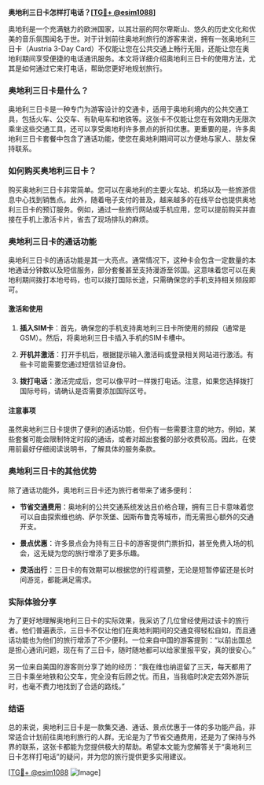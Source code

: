 **奥地利三日卡怎样打电话？[[TG💪+ @esim1088](https://t.me/s/esim1088)]**

奥地利是一个充满魅力的欧洲国家，以其壮丽的阿尔卑斯山、悠久的历史文化和优美的音乐氛围闻名于世。对于计划前往奥地利旅行的游客来说，拥有一张奥地利三日卡（Austria 3-Day Card）不仅能让您在公共交通上畅行无阻，还能让您在奥地利期间享受便捷的电话通讯服务。本文将详细介绍奥地利三日卡的使用方法，尤其是如何通过它来打电话，帮助您更好地规划旅行。

### 奥地利三日卡是什么？

奥地利三日卡是一种专门为游客设计的交通卡，适用于奥地利境内的公共交通工具，包括火车、公交车、有轨电车和地铁等。这张卡不仅能让您在有效期内无限次乘坐这些交通工具，还可以享受奥地利许多景点的折扣优惠。更重要的是，许多奥地利三日卡套餐中包含了通话功能，使您在奥地利期间可以方便地与家人、朋友保持联系。

### 如何购买奥地利三日卡？

购买奥地利三日卡非常简单。您可以在奥地利的主要火车站、机场以及一些旅游信息中心找到销售点。此外，随着电子支付的普及，越来越多的在线平台也提供奥地利三日卡的预订服务。例如，通过一些旅行网站或手机应用，您可以提前购买并直接在手机上激活卡片，省去了现场排队的麻烦。

### 奥地利三日卡的通话功能

奥地利三日卡的通话功能是其一大亮点。通常情况下，这种卡会包含一定数量的本地通话分钟数以及短信服务，部分套餐甚至支持漫游至邻国。这意味着您可以在奥地利期间拨打本地号码，也可以拨打国际长途，只需确保您的手机支持相关频段即可。

#### 激活和使用

1. **插入SIM卡**：首先，确保您的手机支持奥地利三日卡所使用的频段（通常是GSM）。然后，将奥地利三日卡插入手机的SIM卡槽中。
   
2. **开机并激活**：打开手机后，根据提示输入激活码或登录相关网站进行激活。有些卡可能需要您通过短信验证身份。

3. **拨打电话**：激活完成后，您可以像平时一样拨打电话。注意，如果您选择拨打国际号码，请确认是否需要添加国际区号。

#### 注意事项

虽然奥地利三日卡提供了便利的通话功能，但仍有一些需要注意的地方。例如，某些套餐可能会限制特定时段的通话，或者对超出套餐的部分收费较高。因此，在使用前最好仔细阅读说明书，了解具体的服务条款。

### 奥地利三日卡的其他优势

除了通话功能外，奥地利三日卡还为旅行者带来了诸多便利：

- **节省交通费用**：奥地利的公共交通系统发达且价格合理，拥有三日卡意味着您可以自由探索维也纳、萨尔茨堡、因斯布鲁克等城市，而无需担心额外的交通开支。
  
- **景点优惠**：许多景点会为持有三日卡的游客提供门票折扣，甚至免费入场的机会，这无疑为您的旅行增添了更多乐趣。

- **灵活出行**：三日卡的有效期可以根据您的行程调整，无论是短暂停留还是长时间游览，都能满足需求。

### 实际体验分享

为了更好地理解奥地利三日卡的实际效果，我采访了几位曾经使用过该卡的旅行者。他们普遍表示，三日卡不仅让他们在奥地利期间的交通变得轻松自如，而且通话功能也为他们的旅行增添了不少便利。一位来自中国的游客提到：“以前出国总是担心通讯问题，现在有了三日卡，随时随地都可以给家里报平安，真的很安心。”

另一位来自美国的游客则分享了她的经历：“我在维也纳逗留了三天，每天都用了三日卡乘坐地铁和公交车，完全没有后顾之忧。而且，当我临时决定去郊外游玩时，也毫不费力地找到了合适的路线。”

### 结语

总的来说，奥地利三日卡是一款集交通、通话、景点优惠于一体的多功能产品，非常适合计划前往奥地利旅行的人群。无论是为了节省交通费用，还是为了保持与外界的联系，这张卡都能为您提供极大的帮助。希望本文能为您解答关于“奥地利三日卡怎样打电话”的疑问，并为您的旅行提供更多实用建议。

[[TG💪+ @esim1088](https://t.me/s/esim1088) ![Image](https://i.postimg.cc/4NQfJmqS/Snipaste-2025-05-13-00-14-12.png)]